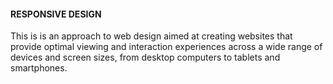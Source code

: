 #### RESPONSIVE DESIGN

This is is an approach to web design aimed at creating websites that provide optimal viewing and interaction experiences across a wide range of devices and screen sizes, from desktop computers to tablets and smartphones.
